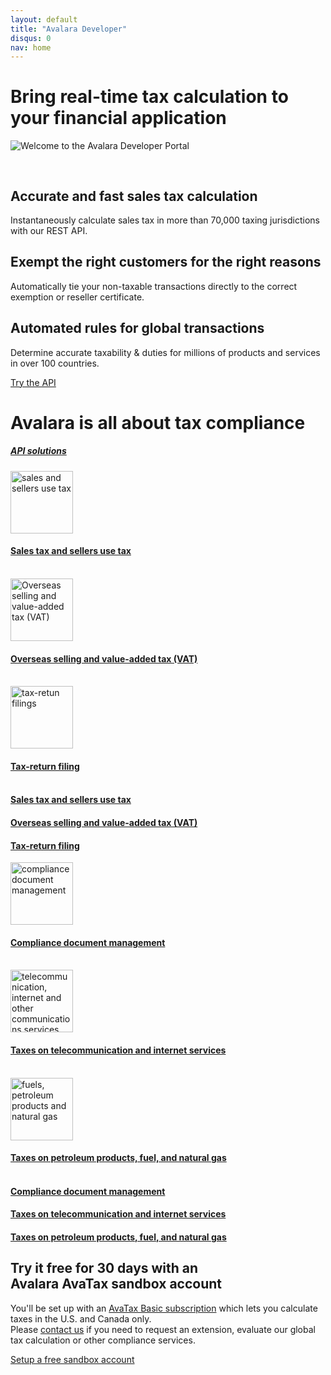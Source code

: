 ```yaml
---
layout: default
title: "Avalara Developer"
disqus: 0
nav: home
---
```

<div class="row">
    <div class="bg-map col-md-12">
        <div class="row">
          <div class="col-md-8 col-md-offset-2 text-center">
            <h1 class="h1pp ">Bring real-time tax calculation to your financial application</h1>
            <img id="this_image" src="/public/images/homepage_hero.svg" alt="Welcome to the Avalara Developer Portal" />
                <style>
                    #this_image {
                        padding-bottom: 30px;
                    }
                </style>
          </div>
        </div>
        <div class="row hidden-xs">
          <div class="col-md-4 text-center">
            <div class="row">
              <div class="col-md-8 col-md-offset-2">
                  <h2 class="text-left">Accurate and fast sales tax calculation</h2>
                  <p class="text-left">Instantaneously calculate sales tax in more than 70,000 taxing jurisdictions with our REST API.</p>
              </div>
            </div>
          </div>
          <div class="col-md-4 text-center">
            <div class="row">
              <div class="col-md-8 col-md-offset-2">
                  <h2 class="text-left">Exempt the right customers for the right reasons</h2>
                  <p class="text-left">Automatically tie your non-taxable transactions directly to the correct exemption or reseller certificate.</p>
              </div>
            </div>
          </div>
          <div class="col-md-4 text-center">
            <div class="row">
              <div class="col-md-8 col-md-offset-2">
                <h2 class="text-left">Automated rules for global transactions</h2>
                <p class="text-left">Determine accurate taxability & duties for millions of products and services in over 100 countries.</p>
              </div>
            </div>
          </div>
        </div>
        <div class="row margin-top">
          <div class="col-md-12 text-center btn-callout"><a href="/avatax/get-started" role="button">Try the API</a></div>
        </div>
        <div class="row bg-white border-top padding-bottom">
          <div class="col-md-6 col-md-offset-3 text-center">
            <h1>Avalara is all about tax compliance</h1>
            <h5><a href="/avalara-apis">API solutions</a></h5>
          </div>
        </div>
        <div class="row bg-white padding-top">
          <div class="col-sm-2 col-sm-offset-2 col-md-offset-2 col-md-2 text-center">
            <a href="/avatax"><img src="/public/images/devdot/DevDotSvgGAssets_BarCode.svg" height="100" alt="sales and sellers use tax" /></a>
            <a href="/avatax"><h4 class="visible-xs-block">Sales tax and sellers use tax<br /><br /></h4></a>
          </div>          
          <div class="col-sm-2 col-sm-offset-1 col-md-offset-1 col-md-2 text-center">
            <a href="/landedcost"><img src="/public/images/devdot/DevDotSvgGAssets_ShippingCrate.svg" height="100" alt="Overseas selling and value-added tax (VAT)"/></a>
            <a href="/landedcost"><h4 class="visible-xs-block">Overseas selling and value-added tax (VAT)<br /><br /></h4>
            </a>
          </div>
          <div class="col-sm-2 col-sm-offset-1 col-md-offset-1 col-md-2 text-center">
           <a href="/trustfile"><img src="/public/images/devdot/DevDot_GovtBldgBlue-02.svg" height="100" alt="tax-retun filings"/></a>
            <a href="/trustfile"><h4 class="visible-xs-block">Tax-return filing<br /><br /></h4></a>
          </div>
        </div>
        <div class="row bg-white padding-top padding-bottom hidden-xs">
          <div class="col-sm-2 col-sm-offset-2 col-md-offset-2 col-md-2 text-center">
            <a href="/avatax"><h4>Sales tax and sellers use tax</h4></a>
          </div>
          <div class="col-sm-2 col-sm-offset-1 col-md-offset-1 col-md-2 text-center">
            <a href="/landedcost"><h4>Overseas selling and value-added tax (VAT)</h4></a>
          </div>
          <div class="col-sm-2 col-sm-offset-1 col-md-offset-1 col-md-2 text-center">
            <a href="/trustfile"><h4>Tax-return filing</h4></a>
          </div>
        </div>
        <div class="row bg-white padding-top">
          <div class="col-sm-2 col-sm-offset-2 col-md-offset-2 col-md-2 text-center">
            <a href="/certcapture"><img src="/public/images/devdot/DevDot_CertificateBindersBlue.svg" height="100" alt="compliance document management"/></a>
            <a href="/certcapture"><h4 class="visible-xs-block">Compliance document management<br /><br /></h4></a>
          </div>
          <div class="col-sm-2 col-sm-offset-1 col-md-offset-1 col-md-2 text-center">
            <a href="/communications"><img src="/public/images/devdot/DevDotSvgGAssets_SatelliteDish.svg" height="100" alt="telecommunication, internet and other communications services"/></a>
            <a href="/communications"><h4 class="visible-xs-block">Taxes on telecommunication and internet services<br /><br /></h4></a>
          </div>
          <div class="col-sm-2 col-sm-offset-1 col-md-offset-1 col-md-2 text-center">
            <a href="/excise"><img src="/public/images/devdot/DevDotSvgGAssets_GasPump.svg" height="100" alt="fuels, petroleum products and natural gas"/></a>
            <a href="/excise"><h4 class="visible-xs-block">Taxes on petroleum products, fuel, and natural gas<br /><br /></h4></a>
          </div>
        </div>
        <div class="row bg-white padding-top padding-bottom hidden-xs">
          <div class="col-sm-2 col-sm-offset-2 col-md-offset-2 col-md-2 text-center">
            <a href="/certcapture"><h4>Compliance document management</h4></a>
          </div>
          <div class="col-sm-2 col-sm-offset-1 col-md-offset-1 col-md-2 text-center">
            <a href="/communications"><h4>Taxes on telecommunication and internet services</h4></a>
          </div>
          <div class="col-sm-2 col-sm-offset-1 col-md-offset-1 col-md-2 text-center">
            <a href="/excise"><h4>Taxes on petroleum products, fuel, and natural gas</h4></a>
          </div>
        </div>
        <div class="row border-top">
          <div class="col-sm-8 col-sm-offset-2 col-md-6 col-md-offset-3 text-center">
          <h2 class="text-left">Try it free for 30 days with an <br />Avalara AvaTax sandbox account</h2>
          </div>
        </div>
        <div class="row">
          <div class="col-md-6 col-md-offset-3">
            <p class="text-left">
              You'll be set up with an <a href="/avatax/get-started#signup">AvaTax Basic subscription</a> which lets you calculate taxes in the U.S. and Canada only.<br />
              Please <a href="mailto:sales@avalara.com">contact us</a> if you need to request an extension, evaluate our global tax calculation or other compliance services.<br />
            </p>
          </div>
        </div>
        <div class="row margin-top">
          <div class="col-md-12 text-center btn-callout"><a href="/avatax/signup" role="button">Setup a free sandbox account</a></div>
        </div>
    </div>
</div>
